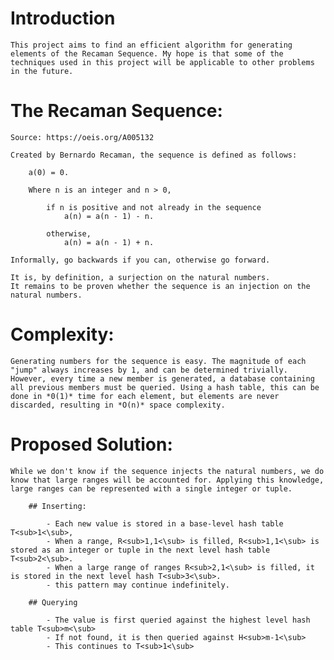 
# Introduction
    This project aims to find an efficient algorithm for generating elements of the Recaman Sequence. My hope is that some of the techniques used in this project will be applicable to other problems in the future.

# The Recaman Sequence:

    Source: https://oeis.org/A005132

    Created by Bernardo Recaman, the sequence is defined as follows:

        a(0) = 0.

        Where n is an integer and n > 0,

            if n is positive and not already in the sequence
                a(n) = a(n - 1) - n.
            
            otherwise,
                a(n) = a(n - 1) + n.

    Informally, go backwards if you can, otherwise go forward.

    It is, by definition, a surjection on the natural numbers.
    It remains to be proven whether the sequence is an injection on the natural numbers.

# Complexity:

    Generating numbers for the sequence is easy. The magnitude of each "jump" always increases by 1, and can be determined trivially. However, every time a new member is generated, a database containing all previous members must be queried. Using a hash table, this can be done in *0(1)* time for each element, but elements are never discarded, resulting in *O(n)* space complexity.

# Proposed Solution:

    While we don't know if the sequence injects the natural numbers, we do know that large ranges will be accounted for. Applying this knowledge, large ranges can be represented with a single integer or tuple.

        ## Inserting:

            - Each new value is stored in a base-level hash table T<sub>1<\sub>,
            - When a range, R<sub>1,1<\sub> is filled, R<sub>1,1<\sub> is stored as an integer or tuple in the next level hash table T<sub>2<\sub>.
            - When a large range of ranges R<sub>2,1<\sub> is filled, it is stored in the next level hash T<sub>3<\sub>.
            - this pattern may continue indefinitely.

        ## Querying

            - The value is first queried against the highest level hash table T<sub>m<\sub>
            - If not found, it is then queried against H<sub>m-1<\sub>
            - This continues to T<sub>1<\sub>
